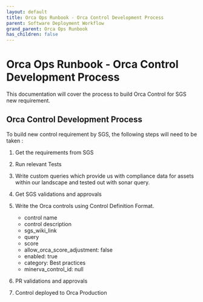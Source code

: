 ```yaml
---
layout: default
title: Orca Ops Runbook - Orca Control Development Process
parent: Software Deployment Workflow
grand_parent: Orca Ops Runbook
has_children: false
---
```


# Orca Ops Runbook - Orca Control Development Process
This documentation will cover the process to build Orca Control for SGS new requirement.


## Orca Control Development Process
To build new control requirement by SGS, the following steps will need to be taken :

1. Get the requirements from SGS
2. Run relevant Tests
2. Write custom queries which provide us with compliance data for assets within our landscape and tested out with sonar query. 
3. Get SGS validations and approvals
4. Write the Orca controls using Control Definition Format. 

    - control name
    - control description
    - sgs_wiki_link
    - query 
    - score
    - allow_orca_score_adjustment: false
    - enabled: true
    - category: Best practices
    - minerva_control_id: null
5. PR validations and approvals
6. Control deployed to Orca Production

